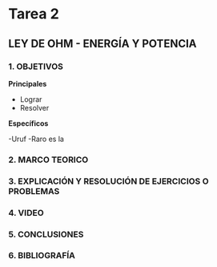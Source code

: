 # Tarea 2
## LEY DE OHM - ENERGÍA Y POTENCIA
### 1. OBJETIVOS

**Principales**

- Lograr 
- Resolver 

**Específicos**

-Uruf
-Raro es la

### 2. MARCO TEORICO

### 3. EXPLICACIÓN Y RESOLUCIÓN DE EJERCICIOS O PROBLEMAS

### 4. VIDEO

### 5. CONCLUSIONES

### 6. BIBLIOGRAFÍA
